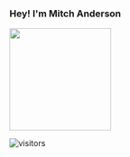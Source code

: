 ### Hey! I'm Mitch Anderson
<img height="180em" src="https://github-readme-stats.vercel.app/api?username=MitchA29&hide_border=true&&count_private=true&include_all_commits=true" />

![visitors](https://visitor-badge.glitch.me/badge?page_id=${MitchA29}.${448388560})
